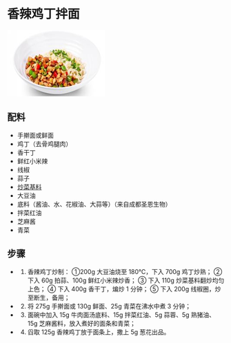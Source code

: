# 香辣鸡丁拌面

![香辣鸡丁拌面](/images/香辣鸡丁拌面.png)

## 配料

- 手擀面或鲜面
- 鸡丁（去骨鸡腿肉）
- 香干丁
- 鲜红小米辣
- 线椒
- 蒜子
- [炒菜基料](/配料/炒菜基料.md)
- 大豆油
- 底料（酱油、水、花椒油、大蒜等）（来自成都圣恩生物）
- 拌菜红油
- 芝麻酱
- 青菜

## 步骤

- 1. 香辣鸡丁炒制：
     ①200g 大豆油烧至 180℃，下入 700g 鸡丁炒熟；
     ② 下入 60g 拍蒜、100g 鲜红小米辣炒香；
     ③ 下入 110g 炒菜基料翻炒均匀上色；
     ④ 下入 400g 香干丁，煸炒 1 分钟；
     ⑤ 下入 200g 线椒圈，炒至断生，备用；
- 2. 将 275g 手擀面或 130g 鲜面、25g 青菜在沸水中煮 3 分钟；
- 3. 面碗中加入 15g 牛肉面汤底料、15g 拌菜红油、5g 蒜蓉、5g 熟猪油、15g 芝麻酱料，放入煮好的面条和青菜；
- 4. 舀取 125g 香辣鸡丁放于面条上，撒上 5g 葱花出品。
